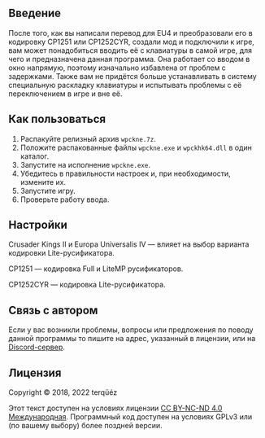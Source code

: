 ## Введение

После того, как вы написали перевод для EU4 и преобразовали его в кодировку CP1251 или CP1252CYR, создали мод и подключили к игре, вам может понадобиться вводить её с клавиатуры в самой игре, для чего и предназначена данная программа. Она работает со вводом в окно напрямую, поэтому изначально избавлена от проблем с задержками. Также вам не придётся больше устанавливать в систему специальную раскладку клавиатуры и испытывать проблемы с её переключением в игре и вне её.

## Как пользоваться

1. Распакуйте релизный архив `wpckne.7z`.
2. Положите распакованные файлы `wpckne.exe` и `wpckhk64.dll` в один каталог.
3. Запустите на исполнение `wpckne.exe`.
4. Убедитесь в правильности настроек и, при необходимости, измените их.
5. Запустите игру.
6. Проверьте работу ввода.

## Настройки

Crusader Kings II и Europa Universalis IV — влияет на выбор варианта кодировки Lite-русификатора.

CP1251 — кодировка Full и LiteMP русификаторов.

CP1252CYR — кодировка Lite-русификатора.

## Связь с автором

Если у вас возникли проблемы, вопросы или предложения по поводу данной программы то пишите на адрес, указанный в лицензии, или на [Discord-сервер](https://discord.gg/uwvsCFZ).

## Лицензия

Copyright © 2018, 2022 terqüéz

Этот текст доступен на условиях лицензии [CC BY-NC-ND 4.0 Международная](https://creativecommons.org/licenses/by-nc-nd/4.0/). Программный код доступен на условиях GPLv3 или (по вашему выбору) более поздней версии.
<!--
Как это работает
Вы запускаете wpckne.exe, который ждёт повления окна игры. Как только окно появилось, в процесс, связанный с окном, подгружается библиотека с хуком, который который преобразует символы кодировки UTF16, в которой их отправляет Windows в окно игры, в символы CP1252, как их ожидает движок.
-->
